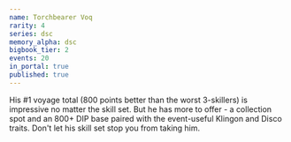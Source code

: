 ```yaml
---
name: Torchbearer Voq
rarity: 4
series: dsc
memory_alpha: dsc
bigbook_tier: 2
events: 20
in_portal: true
published: true
---
```


His #1 voyage total (800 points better than the worst 3-skillers) is impressive no matter the skill set. But he has more to offer - a collection spot and an 800+ DIP base paired with the event-useful Klingon and Disco traits. Don't let his skill set stop you from taking him.
